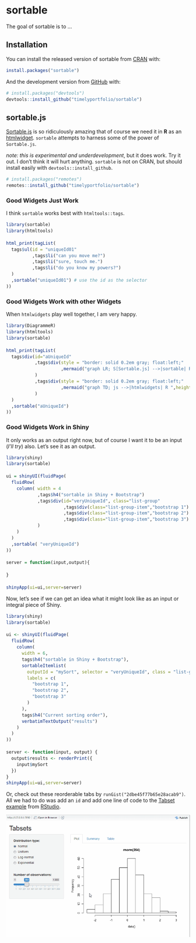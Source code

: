 
<!-- README.md is generated from README.Rmd. Please edit that file -->

# sortable

<!-- badges: start -->

<!-- badges: end -->

The goal of sortable is to …

## Installation

You can install the released version of sortable from
[CRAN](https://CRAN.R-project.org) with:

``` r
install.packages("sortable")
```

And the development version from [GitHub](https://github.com/) with:

``` r
# install.packages("devtools")
devtools::install_github("timelyportfolio/sortable")
```

## sortable.js

[Sortable.js](http://rubaxa.github.io/Sortable) is so ridiculously
amazing that of course we need it in **R** as an
[htmlwidget](http://htmlwidgets.org). `sortable` attempts to harness
some of the power of `Sortable.js`.

*note: this is experimental and underdevelopment*, but it does work. Try
it out. I don’t think it will hurt anything. `sortable` is not on CRAN,
but should install easily with `devtools::install_github`.

``` r
# install.packages("remotes")
remotes::install_github("timelyportfolio/sortable")
```

### Good Widgets Just Work

I think `sortable` works best with `htmltools::tags`.

``` r
library(sortable)
library(htmltools)

html_print(tagList(
  tags$ul(id = "uniqueId01"
          ,tags$li("can you move me?")
          ,tags$li("sure, touch me.")
          ,tags$li("do you know my powers?")
  )
  ,sortable("uniqueId01") # use the id as the selector
))
```

### Good Widgets Work with other Widgets

When `htmlwidgets` play well together, I am very happy.

``` r
library(DiagrammeR)
library(htmltools)
library(sortable)

html_print(tagList(
  tags$div(id="aUniqueId"
           ,tags$div(style = "border: solid 0.2em gray; float:left;"
                     ,mermaid("graph LR; S[Sortable.js] -->|sortable| R ",height=200,width = 200)
           )
           ,tags$div(style = "border: solid 0.2em gray; float:left;"
                     ,mermaid("graph TD; js -->|htmlwidgets| R ",height=200,width = 200)
           )
  )
  ,sortable("aUniqueId")
))
```

### Good Widgets Work in Shiny

It only works as an output right now, but of course I want it to be an
input (*I’ll try*) also. Let’s see it as an output.

``` r
library(shiny)
library(sortable)

ui = shinyUI(fluidPage(
  fluidRow(
    column( width = 4
            ,tags$h4("sortable in Shiny + Bootstrap")
            ,tags$div(id="veryUniqueId", class="list-group"
                      ,tags$div(class="list-group-item","bootstrap 1")
                      ,tags$div(class="list-group-item","bootstrap 2")
                      ,tags$div(class="list-group-item","bootstrap 3")
            )
    )
  )
  ,sortable( "veryUniqueId")
))

server = function(input,output){
  
}

shinyApp(ui=ui,server=server)
```

Now, let’s see if we can get an idea what it might look like as an input
or integral piece of Shiny.

``` r
library(shiny)
library(sortable)

ui <- shinyUI(fluidPage(
  fluidRow(
    column(
      width = 6,
      tags$h4("sortable in Shiny + Bootstrap"),
      sortableItemlist(
        outputId = "mySort", selector = "veryUniqueId", class = "list-group-item",
        labels = c(
          "bootstrap 1",
          "bootstrap 2",
          "bootstrap 3"
        )
      ),
      tags$h4("Current sorting order"),
      verbatimTextOutput("results")
    )
  )
))

server <- function(input, output) {
  output$results <- renderPrint({
    input$mySort
  })
}
shinyApp(ui=ui,server=server)
```

Or, check out these reorderable tabs by
`runGist("2dbe45f77b65e28acab9")`. All we had to do was add an `id` and
add one line of code to the [Tabset
example](https://github.com/rstudio/shiny-examples/tree/master/006-tabsets)
from [RStudio](http://rstudio.com).

<img src="inst/images/sortable_tabs.gif"/>
